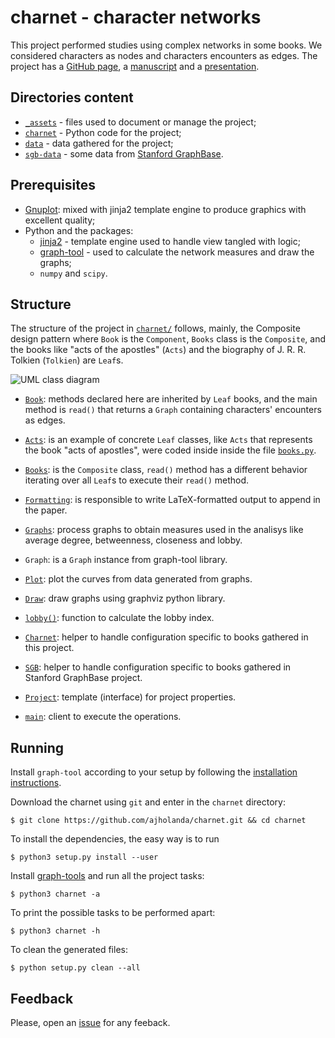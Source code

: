# charnet - character networks

This project performed studies using complex networks in some books. We considered
 characters as nodes and characters encounters as edges. The project
 has a [GitHub page](https://ajholanda.github.io/charnet/), a
 [manuscript](https://arxiv.org/abs/1704.08197) and a 
 [presentation](https://pt.overleaf.com/read/vszbrbjcbtpq).

## Directories content

* [`_assets`](_assets/) - files used to document or manage the project;
* [`charnet`](charnet/) - Python code for the project;
* [`data`](data/) - data gathered for the project;
* [`sgb-data`](sgb-data/) - some data from [Stanford GraphBase](http://www-cs-faculty.stanford.edu/~uno/sgb.html).

## Prerequisites

* [Gnuplot](http://www.gnuplot.info/): mixed with jinja2 template engine
    to produce graphics with excellent quality;
* Python and the packages:
  * [jinja2](http://jinja.pocoo.org/docs/2.10/) - template engine used to handle view tangled with logic;
  * [graph-tool](https://graph-tool.skewed.de/) - used to calculate the network measures and draw the graphs;
  * `numpy` and `scipy`.

## Structure

The structure of the project in [`charnet/`](charnet/) follows,
mainly, the Composite design pattern where `Book` is the `Component`,
`Books` class is the `Composite`, and the books like "acts of the
apostles" (`Acts`) and the biography of J. R. R. Tolkien (`Tolkien`)
are `Leaf`s.
 
![UML class diagram](dia.png)

- [`Book`](charnet/__main__.py): methods declared here are inherited by `Leaf`
  books, and the main method is `read()` that returns a `Graph`
  containing characters' encounters as edges.

- [`Acts`](charnet/__main__.py): is an example of concrete `Leaf` classes, like
  `Acts` that represents the book "acts of apostles", were coded
  inside inside the file [`books.py`](books.py).

- [`Books`](charnet/__main__.py): is the `Composite` class, `read()` method has a
  different behavior iterating over all `Leaf`s to execute their
  `read()` method.

- [`Formatting`](charnet/__main__.py): is responsible to write
  LaTeX-formatted output to append in the paper.

- [`Graphs`](charnet/__main__.py): process graphs to obtain measures used in the
  analisys like average degree, betweenness, closeness and lobby.

- `Graph`: is a `Graph` instance from graph-tool library.

- [`Plot`](charnet/__main__.py): plot the curves from data generated from
  graphs.

- [`Draw`](charnet/__main__.py): draw graphs using graphviz python library.

- [`lobby()`](charnet/__main__.py): function to calculate the lobby index.

- [`Charnet`](charnet/__main__.py): helper to handle configuration specific to
  books gathered in this project.

- [`SGB`](charnet/__main__.py): helper to handle configuration specific to books
  gathered in Stanford GraphBase project.

- [`Project`](charnet/__main__.py): template (interface) for project properties.

- [`main`](__main__.py): client to execute the operations.

## Running

Install `graph-tool` according to your setup by following the
[installation instructions](https://git.skewed.de/count0/graph-tool/wikis/installation-instructions).


Download the charnet using `git` and enter in the `charnet` directory:

````
$ git clone https://github.com/ajholanda/charnet.git && cd charnet
````

To install the dependencies, the easy way is to run

````
$ python3 setup.py install --user
````

Install [graph-tools](https://git.skewed.de/count0/graph-tool/wikis/installation-instructions) and run all the project tasks:

````
$ python3 charnet -a
````

To print the possible tasks to be performed apart:

````
$ python3 charnet -h
````

To clean the generated files:

````
$ python setup.py clean --all
````

## Feedback

Please, open an [issue](https://github.com/ajholanda/charnet/issues) for any feeback.
